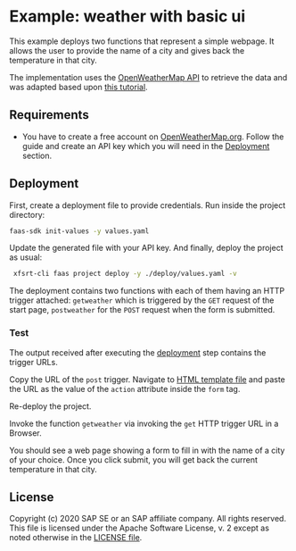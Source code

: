 # Example: weather with basic ui

This example deploys two functions that represent a simple webpage. It allows the user to provide the name of a city and gives back the temperature in that city. 

The implementation uses the [OpenWeatherMap API](https://openweathermap.org/api) to retrieve the data and was adapted based upon [this tutorial](https://codeburst.io/build-a-weather-website-in-30-minutes-with-node-js-express-openweather-a317f904897b).


## Requirements

* You have to create a free account on [OpenWeatherMap.org](https://openweathermap.org/guide). Follow the guide and create an API key which you will need in the [Deployment](#Deployment) section.


## Deployment
First, create a deployment file to provide credentials.
Run inside the project directory:
```bash
faas-sdk init-values -y values.yaml
```
Update the generated file with your API key. And finally, deploy the project as usual:
```bash
 xfsrt-cli faas project deploy -y ./deploy/values.yaml -v
```
The deployment contains two functions with each of them having an HTTP trigger attached: `getweather` which is triggered by the `GET` request of the start page, `postweather` for the `POST` request when the form is submitted.

### Test
The output received after executing the [deployment](#Deployment) step contains the trigger URLs.

Copy the URL of the `post` trigger. Navigate to [HTML template file](./lib/views/index.ejs) and paste the URL as the value of the `action` attribute inside the `form` tag.

Re-deploy the project.

Invoke the function `getweather` via invoking the `get` HTTP trigger URL in a Browser.

You should see a web page showing a form to fill in with the name of a city of your choice. Once you click submit, you will get back the current temperature in that city.


## License
Copyright (c) 2020 SAP SE or an SAP affiliate company. All rights reserved.
This file is licensed under the Apache Software License, v. 2 except as noted otherwise in the [LICENSE file](../LICENSE.txt).
